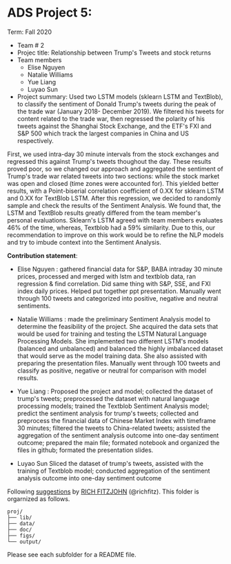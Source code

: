 # ADS Project 5: 

Term: Fall 2020

+ Team # 2
+ Projec title: Relationship between Trump's Tweets and stock returns 
+ Team members
	+ Elise Nguyen
	+ Natalie Williams
	+ Yue Liang 
	+ Luyao Sun 
+ Project summary: Used two LSTM models (sklearn LSTM and TextBlob), to classify the sentiment of Donald Trump's tweets during the peak of the trade war (January 2018- December 2019). We filtered his tweets for content related to the trade war, then regressed the polarity of his tweets against the Shanghai Stock Exchange, and the ETF's FXI and S&P 500 which track the largest companies in China and US respectively. 

First, we used intra-day 30 minute intervals from the stock exchanges and regressed this against Trump's tweets thoughout the day. These results proved poor, so we changed our approach and aggregated the sentiment of Trump's trade war related tweets into two sections: while the stock market was open and closed (time zones were accounted for). This yielded better results, with a Point-biserial correlation coefficient of 0.XX for sklearn LSTM and 0.XX for TextBlob LSTM. After this regression, we decided to randomly sample and check the results of the Sentiment Analysis. We found that, the LSTM and TextBlob results greatly differed from the team member's personal evaluations. Sklearn's LSTM agreed with team members evaluates 46% of the time, whereas, Textblob had a 59% similarity. Due to this, our recommendation to improve on this work would be to refine the NLP models and try to imbude context into the Sentiment Analysis. 
	
**Contribution statement**: 
+ Elise Nguyen : gathered financial data for S&P, BABA intraday 30 minute prices, processed and merged with lstm and textblob data, ran regression & find correlation. Did same thing with S&P, SSE, and FXI index daily prices. Helped put together ppt presentation. Manually went through 100 tweets and categorized into positive, negative and neutral sentiments.
	
+ Natalie Williams : made the preliminary Sentiment Analysis model to determine the feasibility of the project. She acquired the data sets that would be used for training and testing the LSTM Natural Language Processing Models. She implemented two different LSTM's models (balanced and unbalanced) and balanced the highly imbalanced dataset that would serve as the model training data. She also assisted with preparing the presentation files. Manually went through 100 tweets and classify as positive, negative or neutral for comparison with model results. 

+ Yue Liang : Proposed the project and model; collected the dataset of trump's tweets; preprocessed the dataset with natural language processing models; trained the Textblob Sentiment Analysis model; predict the sentiment analysis for trump's tweets; collected and preprocess the financial data of Chinese Market Index with timeframe 30 minutes; filtered the tweets to China-related tweets; assisted the aggregation of the sentiment analysis outcome into one-day sentiment outcome; prepared the main file; formated notebook and organized the files in github; formated the presentation slides. 

+ Luyao Sun 
Sliced the dataset of trump's tweets, assisted with the training of Textblob model; conducted aggregation of the sentiment analysis outcome into one-day sentiment outcome 


Following [suggestions](http://nicercode.github.io/blog/2013-04-05-projects/) by [RICH FITZJOHN](http://nicercode.github.io/about/#Team) (@richfitz). This folder is orgarnized as follows.

```
proj/
├── lib/
├── data/
├── doc/
├── figs/
└── output/
```

Please see each subfolder for a README file.
